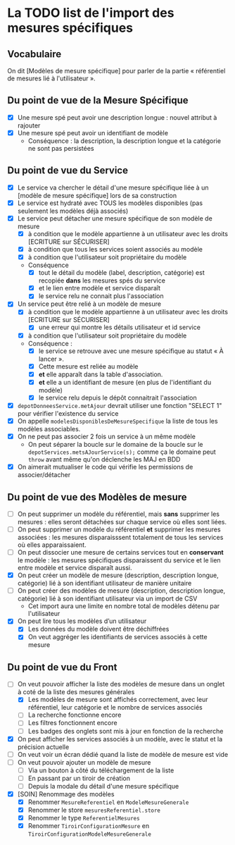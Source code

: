 # La TODO list de l'import des mesures spécifiques

## Vocabulaire

On dit [Modèles de mesure spécifique] pour parler de la partie « référentiel de mesures lié à l'utilisateur ».

## Du point de vue de la Mesure Spécifique

- [x] Une mesure spé peut avoir une description longue : nouvel attribut à rajouter
- [x] Une mesure spé peut avoir un identifiant de modèle
  - Conséquence : la description, la description longue et la catégorie ne sont pas persistées

## Du point de vue du Service

- [x] Le service va chercher le détail d'une mesure spécifique liée à un [modèle de mesure spécifique] lors de sa construction
- [x] Le service est hydraté avec TOUS les modèles disponibles (pas seulement les modèles déjà associés)
- [x] Le service peut détacher une mesure spécifique de son modèle de mesure
  - [x] à condition que le modèle appartienne à un utilisateur avec les droits [ECRITURE sur SÉCURISER]
  - [x] à condition que tous les services soient associés au modèle
  - [x] à condition que l'utilisateur soit propriétaire du modèle
  - Conséquence
    - [x] tout le détail du modèle (label, description, catégorie) est recopiée **dans** les mesures spés du service
    - [x] et le lien entre modèle et service disparaît
    - [x] le service relu ne connait plus l'association
- [x] Un service peut être relié à un modèle de mesure
  - [x] à condition que le modèle appartienne à un utilisateur avec les droits [ECRITURE sur SÉCURISER]
    - [x] une erreur qui montre les détails utilisateur et id service
  - [x] à condition que l'utilisateur soit propriétaire du modèle
  - Conséquence :
    - [x] le service se retrouve avec une mesure spécifique au statut « À lancer ».
    - [x] Cette mesure est reliée au modèle
    - [x] **et** elle apparaît dans la table d'association.
    - [x] **et** elle a un identifiant de mesure (en plus de l'identifiant du modèle)
    - [x] le service relu depuis le dépôt connaitrait l'association
- [x] `depotDonneesService.metAjour` devrait utiliser une fonction "SELECT 1" pour vérifier l'existence du service
- [x] On appelle `modelesDisponiblesDeMesureSpecifique` la liste de tous les modèles associables.
- [x] On ne peut pas associer 2 fois un service à un même modèle
  - On peut séparer la boucle sur le domaine de la boucle sur le `depotServices.metsAJourService(s);` comme ça le domaine peut `throw` avant même qu'on déclenche les MAJ en BDD
- [x] On aimerait mutualiser le code qui vérifie les permissions de associer/détacher

## Du point de vue des Modèles de mesure

- [ ] On peut supprimer un modèle du référentiel, mais **sans** supprimer les mesures : elles seront détachées sur chaque service où elles
      sont liées.
- [ ] On peut supprimer un modèle du référentiel **et** supprimer les mesures associées : les mesures disparaisssent totalement
      de tous les services où elles apparaissaient.
- [ ] On peut dissocier une mesure de certains services tout en **conservant** le modèle : les mesures spécifiques disparaissent du service
      et le lien entre modèle et service disparaît aussi.
- [x] On peut créer un modèle de mesure (description, description longue, catégorie) lié à son identifiant utilisateur de manière unitaire
- [ ] On peut créer des modèles de mesure (description, description longue, catégorie) lié à son identifiant utilisateur via un import de CSV
  - Cet import aura une limite en nombre total de modèles détenu par l'utilisateur
- [x] On peut lire tous les modèles d’un utilisateur
  - [x] Les données du modèle doivent être déchiffrées
  - [x] On veut aggréger les identifiants de services associés à cette mesure

## Du point de vue du Front

- [ ] On veut pouvoir afficher la liste des modèles de mesure dans un onglet à coté de la liste des mesures générales
  - [x] Les modèles de mesure sont affichés correctement, avec leur référentiel, leur catégorie et le nombre de services associés
  - [ ] La recherche fonctionne encore
  - [ ] Les filtres fonctionnent encore
  - [ ] Les badges des onglets sont mis à jour en fonction de la recherche
- [x] On peut afficher les services associés à un modèle, avec le statut et la précision actuelle
- [ ] On veut voir un écran dédié quand la liste de modèle de mesure est vide
- [ ] On veut pouvoir ajouter un modèle de mesure
  - [ ] Via un bouton à côté du téléchargement de la liste
  - [ ] En passant par un tiroir de création
  - [ ] Depuis la modale du détail d'une mesure spécifique
- [x] [SOIN] Renommage des modèles
  - [x] Renommer `MesureReferentiel` en `ModeleMesureGenerale`
  - [x] Renommer le store `mesuresReferentiel.store`
  - [x] Renommer le type `ReferentielMesures`
  - [x] Renommer `TiroirConfigurationMesure` en `TiroirConfigurationModeleMesureGenerale`
